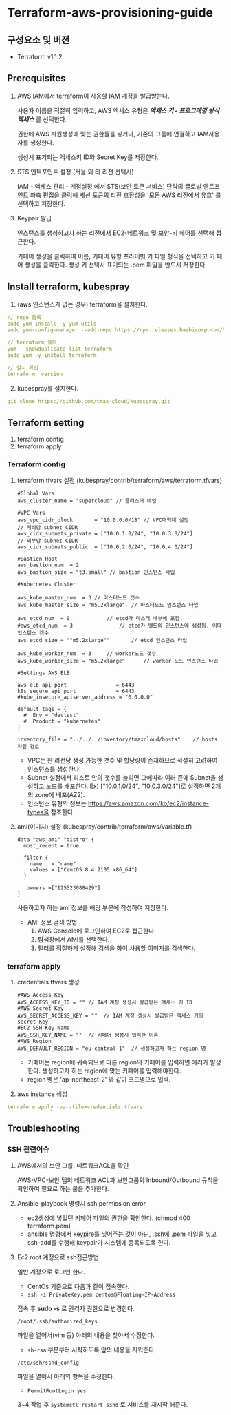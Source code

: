 # Terraform-aws-provisioning-guide


## 구성요소 및 버전
* Terraform v1.1.2


## Prerequisites

1. AWS IAM에서 terraform이 사용할 IAM 계정을 발급받는다. 

   사용자 이름을 적절히 입력하고, AWS 액세스 유형은 ***액세스 키 - 프로그래밍 방식 액세스*** 를 선택한다. 

   권한에 AWS 자원생성에 맞는 권한들을 넣거나, 기존의 그룹에 연결하고 IAM사용자를 생성한다.

   생성시 표기되는 액세스키 ID와 Secret Key를 저장한다.

2. STS 엔트포인트 설정 (서울 외 타 리전 선택시)

   IAM - 액세스 관리 - 계정설정 에서 STS(보안 토큰 서비스) 단락의 글로벌 엔트포인트 좌측 편집을 클릭해 세션 토큰의 리전 호환성을 '모든 AWS 리전에서 유효' 를 선택하고 저장한다. 

3. Keypair 발급

   인스턴스를 생성하고자 하는 리전에서 EC2-네트워크 및 보안-키 페어를 선택해 접근한다.

   키페어 생성을 클릭하여 이름, 키페어 유형 프라이빗 키 파일 형식을 선택하고 키 페어 생성을 클릭한다. 생성 키 선택시 표기되는 .pem 파일을 반드시 저장한다. 


## Install terraform, kubespray

1. (aws 인스턴스가 없는 경우) terraform을 설치한다.
```yml
// repo 등록
sudo yum install -y yum-utils
sudo yum-config-manager --add-repo https://rpm.releases.hashicorp.com/RHEL/hashicorp.repo

// terraform 설치
yum --showduplicate list terraform
sudo yum -y install terraform

// 설치 확인
terraform  version
```

2. kubespray를 설치한다.
```yml   
git clone https://github.com/tmax-cloud/kubespray.git 
```

## Terraform setting

1. terraform config
2. terraform apply

### Terraform config

1. terraform.tfvars 설정 (kubespray/contrib/terraform/aws/terraform.tfvars)

   ```
   #Global Vars
   aws_cluster_name = "supercloud" // 클러스터 네임
   
   #VPC Vars
   aws_vpc_cidr_block       = "10.0.0.0/18" // VPC대역대 설정
   // 폐쇠망 subnet CIDR
   aws_cidr_subnets_private = ["10.0.1.0/24", "10.0.3.0/24"]
   // 외부망 subnet CIDR
   aws_cidr_subnets_public  = ["10.0.2.0/24", "10.0.4.0/24"]
      
   #Bastion Host
   aws_bastion_num  = 2
   aws_bastion_size = "t3.small" // bastion 인스턴스 타입
   
   #Kubernetes Cluster
   
   aws_kube_master_num  = 3	// 마스터노드 갯수
   aws_kube_master_size = "m5.2xlarge"	// 마스터노드 인스턴스 타입
   
   aws_etcd_num  = 0			// etcd가 마스터 내부에 포함.	
   #aws_etcd_num  = 3				// etcd가 별도의 인스턴스에 생성됨. 이때 인스턴스 갯수
   aws_etcd_size = ""m5.2xlarge""		// etcd 인스턴스 타입
   
   aws_kube_worker_num  = 3		// worker노드 갯수
   aws_kube_worker_size = "m5.2xlarge"		// worker 노드 인스턴스 타입
   
   #Settings AWS ELB
   
   aws_elb_api_port                = 6443
   k8s_secure_api_port             = 6443
   #kube_insecure_apiserver_address = "0.0.0.0"
   
   default_tags = {
     #  Env = "devtest"
     #  Product = "kubernetes"
   }
   
   inventory_file = "../../../inventory/tmaxcloud/hosts"	// hosts 파일 경로
   ```
   
   - VPC는 한 리전당 생성 가능한 갯수 및 할당량이 존재하므로 적절히 고려하여 인스턴스를 생성한다.
   - Subnet 설정에서 리스트 안의 갯수를 늘리면 그에따라 여러 존에 Subnet을 생성하고 노드를 배포한다. Ex) ["10.0.1.0/24", "10.0.3.0/24"]로 설정하면 2개의 zone에 배포(AZ2). 
   - 인스턴스 유형의 정보는 https://aws.amazon.com/ko/ec2/instance-types을 참조한다.
   
2. ami(이미지) 설정 (kubespray/contrib/terraform/aws/variable.tf)

   ```
   data "aws_ami" "distro" {
     most_recent = true
   
     filter {
       name   = "name"
       values = ["CentOS 8.4.2105 x86_64"]
     }
   
      owners =["125523088429"]
   } 
   ```

   사용하고자 하는 ami 정보를 해당 부분에 작성하여 저장한다. 
   - AMI 정보 검색 방법
     1. AWS Console에 로그인하여 EC2로 접근한다. 
     2. 탐색창에서 AMI를 선택한다. 
     3. 필터를 적절하게 설정해 검색을 하여 사용할 이미지를 검색한다.

### terraform apply

1. credentials.tfvars 생성 

   ```
   #AWS Access Key
   AWS_ACCESS_KEY_ID = "" // IAM 계정 생성시 발급받은 액세스 키 ID
   #AWS Secret Key
   AWS_SECRET_ACCESS_KEY = ""  // IAM 계정 생성시 발급받은 액세스 키의 secret Key
   #EC2 SSH Key Name
   AWS_SSH_KEY_NAME = ""  // 키페어 생성시 입력한 이름
   #AWS Region
   AWS_DEFAULT_REGION = "eu-central-1"  // 생성하고자 하는 region 명 
   ```

   - 키페어는 region에 귀속되므로 다른 region의 키페어를 입력하면 에러가 발생한다. 생성하고자 하는 region에 맞는 키페어를 입력해야한다. 
   - region 명은 'ap-northeast-2' 와 같이 코드명으로 입력.

2. aws instance 생성

```yml   
terraform apply -var-file=credentials.tfvars
```

## Troubleshooting

### SSH 관련이슈

1. AWS에서의 보안 그룹, 네트워크ACL을 확인

   AWS-VPC-보안 탭의 네트워크 ACL과 보안그룹의 Inbound/Outbound 규칙을 확인하여 필요로 하는 룰을 추가한다.

2. Ansible-playbook 명령시 ssh permission error
   
   - ec2생성에 넣었던 키페어 파일의 권한을 확인한다. (chmod 400 terraform.pem)
   - ansible 명령에서 keypire를 넣어주는 것이 아닌, .ssh에 .pem 파일을 넣고 ssh-add를 수행해 keypair가 시스템에 등록되도록 한다.
   
3. Ec2 root 계정으로 ssh접근방법 

   일반 계정으로 로그인 한다.

   - CentOs 기준으로 다음과 같이 접속한다.
   - `ssh -i PrivateKey.pem centos@Floating-IP-Address`

   접속 후 **sudo -s** 로 관리자 권한으로 변경한다.

   ```
   /root/.ssh/authorized_keys
   ```

   파일을 열어서(vim 등) 아래의 내용을 찾아서 수정한다.

   - `sh-rsa` 부분부터 시작하도록 앞의 내용을 지워준다.

   ```
   /etc/ssh/sshd_config
   ```

   파일을 열어서 아래의 항목을 수정한다.

   - `PermitRootLogin yes`

   3~4 작업 후 `systemctl restart sshd` 로 서비스를 재시작 해준다.


